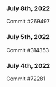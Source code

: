 ### July 8th, 2022

Commit #269497

### July 5th, 2022

Commit #314353


### July 4th, 2022

Commit #72281
